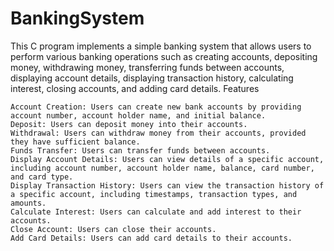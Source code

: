 # BankingSystem

This C program implements a simple banking system that allows users to perform various banking operations such as creating accounts, depositing money, withdrawing money, transferring funds between accounts, displaying account details, displaying transaction history, calculating interest, closing accounts, and adding card details.
Features

    Account Creation: Users can create new bank accounts by providing account number, account holder name, and initial balance.
    Deposit: Users can deposit money into their accounts.
    Withdrawal: Users can withdraw money from their accounts, provided they have sufficient balance.
    Funds Transfer: Users can transfer funds between accounts.
    Display Account Details: Users can view details of a specific account, including account number, account holder name, balance, card number, and card type.
    Display Transaction History: Users can view the transaction history of a specific account, including timestamps, transaction types, and amounts.
    Calculate Interest: Users can calculate and add interest to their accounts.
    Close Account: Users can close their accounts.
    Add Card Details: Users can add card details to their accounts.
